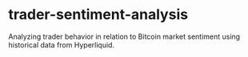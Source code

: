 # trader-sentiment-analysis
Analyzing trader behavior in relation to Bitcoin market sentiment using historical data from Hyperliquid.
